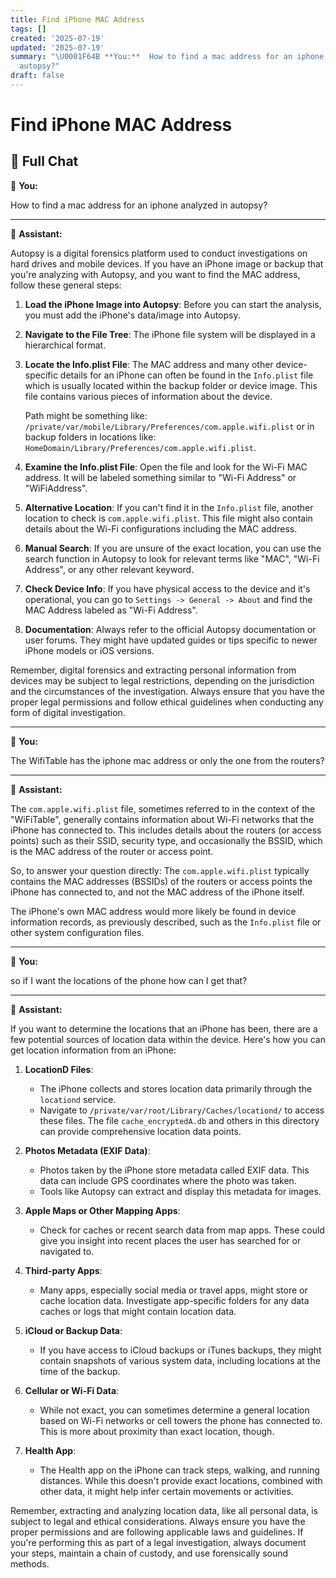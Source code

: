 ```yaml
---
title: Find iPhone MAC Address
tags: []
created: '2025-07-19'
updated: '2025-07-19'
summary: "\U0001F64B **You:**  How to find a mac address for an iphone analyzed in
  autopsy?"
draft: false
---
```


# Find iPhone MAC Address

## 🧠 Full Chat

🙋 **You:**

How to find a mac address for an iphone analyzed in autopsy?

---

🤖 **Assistant:**

Autopsy is a digital forensics platform used to conduct investigations on hard drives and mobile devices. If you have an iPhone image or backup that you're analyzing with Autopsy, and you want to find the MAC address, follow these general steps:

1. **Load the iPhone Image into Autopsy**: Before you can start the analysis, you must add the iPhone's data/image into Autopsy.

2. **Navigate to the File Tree**: The iPhone file system will be displayed in a hierarchical format.

3. **Locate the Info.plist File**: The MAC address and many other device-specific details for an iPhone can often be found in the `Info.plist` file which is usually located within the backup folder or device image. This file contains various pieces of information about the device.

    Path might be something like: `/private/var/mobile/Library/Preferences/com.apple.wifi.plist` or in backup folders in locations like: `HomeDomain/Library/Preferences/com.apple.wifi.plist`.

4. **Examine the Info.plist File**: Open the file and look for the Wi-Fi MAC address. It will be labeled something similar to "Wi-Fi Address" or "WiFiAddress".

5. **Alternative Location**: If you can't find it in the `Info.plist` file, another location to check is `com.apple.wifi.plist`. This file might also contain details about the Wi-Fi configurations including the MAC address.

6. **Manual Search**: If you are unsure of the exact location, you can use the search function in Autopsy to look for relevant terms like "MAC", "Wi-Fi Address", or any other relevant keyword.

7. **Check Device Info**: If you have physical access to the device and it's operational, you can go to `Settings -> General -> About` and find the MAC Address labeled as "Wi-Fi Address".

8. **Documentation**: Always refer to the official Autopsy documentation or user forums. They might have updated guides or tips specific to newer iPhone models or iOS versions.

Remember, digital forensics and extracting personal information from devices may be subject to legal restrictions, depending on the jurisdiction and the circumstances of the investigation. Always ensure that you have the proper legal permissions and follow ethical guidelines when conducting any form of digital investigation.

---

🙋 **You:**

The WifiTable has the iphone mac address or only the one from the routers?

---

🤖 **Assistant:**

The `com.apple.wifi.plist` file, sometimes referred to in the context of the "WiFiTable", generally contains information about Wi-Fi networks that the iPhone has connected to. This includes details about the routers (or access points) such as their SSID, security type, and occasionally the BSSID, which is the MAC address of the router or access point. 

So, to answer your question directly: The `com.apple.wifi.plist` typically contains the MAC addresses (BSSIDs) of the routers or access points the iPhone has connected to, and not the MAC address of the iPhone itself.

The iPhone's own MAC address would more likely be found in device information records, as previously described, such as the `Info.plist` file or other system configuration files.

---

🙋 **You:**

so if I want the locations of the phone how can I get that?

---

🤖 **Assistant:**

If you want to determine the locations that an iPhone has been, there are a few potential sources of location data within the device. Here's how you can get location information from an iPhone:

1. **LocationD Files**: 
   - The iPhone collects and stores location data primarily through the `locationd` service.
   - Navigate to `/private/var/root/Library/Caches/locationd/` to access these files. The file `cache_encryptedA.db` and others in this directory can provide comprehensive location data points.
   
2. **Photos Metadata (EXIF Data)**:
   - Photos taken by the iPhone store metadata called EXIF data. This data can include GPS coordinates where the photo was taken.
   - Tools like Autopsy can extract and display this metadata for images.

3. **Apple Maps or Other Mapping Apps**:
   - Check for caches or recent search data from map apps. These could give you insight into recent places the user has searched for or navigated to.

4. **Third-party Apps**:
   - Many apps, especially social media or travel apps, might store or cache location data. Investigate app-specific folders for any data caches or logs that might contain location data.

5. **iCloud or Backup Data**:
   - If you have access to iCloud backups or iTunes backups, they might contain snapshots of various system data, including locations at the time of the backup.

6. **Cellular or Wi-Fi Data**:
   - While not exact, you can sometimes determine a general location based on Wi-Fi networks or cell towers the phone has connected to. This is more about proximity than exact location, though.

7. **Health App**:
   - The Health app on the iPhone can track steps, walking, and running distances. While this doesn't provide exact locations, combined with other data, it might help infer certain movements or activities.

Remember, extracting and analyzing location data, like all personal data, is subject to legal and ethical considerations. Always ensure you have the proper permissions and are following applicable laws and guidelines. If you're performing this as part of a legal investigation, always document your steps, maintain a chain of custody, and use forensically sound methods.